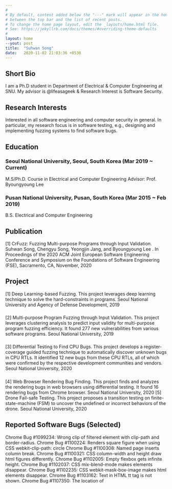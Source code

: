 ```yaml
---
#
# By default, content added below the "---" mark will appear in the home page
# between the top bar and the list of recent posts.
# To change the home page layout, edit the _layouts/home.html file.
# See: https://jekyllrb.com/docs/themes/#overriding-theme-defaults
#
layout: home
--yout: post
title:  "Suhwan Song"
date:   2020-11-02 21:03:36 +0530
---
```

## Short Bio
I am a Ph.D student in Department of Electrical & Computer Engineering at SNU. 
My advisor is @lifeasageek & Research Interest is Software Security.

## Research Interests
Interested in all software engineering and computer security in general. In particular, my research
focus is in software testing, e.g., designing and implementing fuzzing systems to find software bugs.
## Education
### Seoul National University, Seoul, South Korea (Mar 2019 ~ Current)
M.S/Ph.D. Course in Electrical and Computer Engineering
Advisor: Prof. Byoungyoung Lee
### Pusan National University, Pusan, South Korea (Mar 2015 ~ Feb 2019)
B.S. Electrical and Computer Engineering
## Publication
[1] CrFuzz: Fuzzing Multi-purpose Programs through Input Validation.
Suhwan Song, Chengyu Song, Yeongjin Jang, and Byoungyoung Lee .
In Proceedings of the 2020 ACM Joint European Software Engineering Conference and Symposium on
the Foundations of Software Engineering (FSE), Sacramento, CA, November, 2020
## Project
[1] Deep Learning-based Fuzzing.
This project leverages deep learning technique to solve the hard-constraints in programs.
Seoul National University and Agency of Defense Development, 2019
#####
[2] Multi-purpose Program Fuzzing through Input Validation.
This project leverages clustering analysis to predict input validity for multi-purpose program
fuzzing efficiency. It found 277 new vulnerabilities from various software programs.
Seoul National University, 2019
#####
[3] Differential Testing to Find CPU Bugs.
This project develops a register-coverage guided fuzzing technique to automatically discover
unknown bugs in CPU RTLs. It identified 12 new bugs from these CPU RTLs, all of which were
confirmed by the respective development communities and vendors.
Seoul National University, 2020
#####
[4] Web Browser Rendering Bug Finding.
This project finds and analyzes the rendering bugs in web browsers using differential testing.
It found 16 rendering bugs from Chrome browser.
Seoul National University, 2020
[5] Drone Fail-safe Testing.
This project proposes a transition testing on finite-state-machine (FSM) to uncover the undefined
or incorrect behaviors of the drone.
Seoul National University, 2020
## Reported Software Bugs (Selected)
Chrome Bug #1099234: Wrong clip of filtered element with clip-path and border-radius.
Chrome Bug #1100224: Renders square figure when using CSS webkit-clip-path: circle
Chrome Bug #1100308: Named page inserts column break.
Chrome Bug #1100321: CSS column-width and height draw html figures differently.
Chrome Bug #1102005: Empty flexbox gets infinite height.
Chrome Bug #1102037: CSS mix-blend-mode makes elements disappear.
Chrome Bug #1102235: CSS webkit-mask-box-image makes html elements disappear.
Chrome Bug #1103162: Text in HTML tt tag is not shown.
Chrome Bug #1107350: The location of <dialog> is drawn differently.
Chrome Bug #1119312: input[type=file] is rendered differently.
Chrome Bug #1121082: CSS "text-decoration-line: overline" is not working.
Chrome Bug #1121956: CSS "webkit-backface-visibility: hidden" is not working.
Chrome Bug #1122021: The background color is painted outside of <span>.
Chrome Bug #1123445: CSS "-webkit-box-reflect" is not working properly under multicol.

## Reported Security Vulnerabilities
- 153 Vulnerabilities in FFmpeg
- 49 Vulnerabilities in Ghostscript
- 42 Vulnerabilities in ImageMagick
- 14 Vulnerabilities in Xfig
## Honors & Awards
Undergraduate study scholarship, 2015-2019
Pusan National University Visiting Program (The University of Western Australia), Jan 2017


